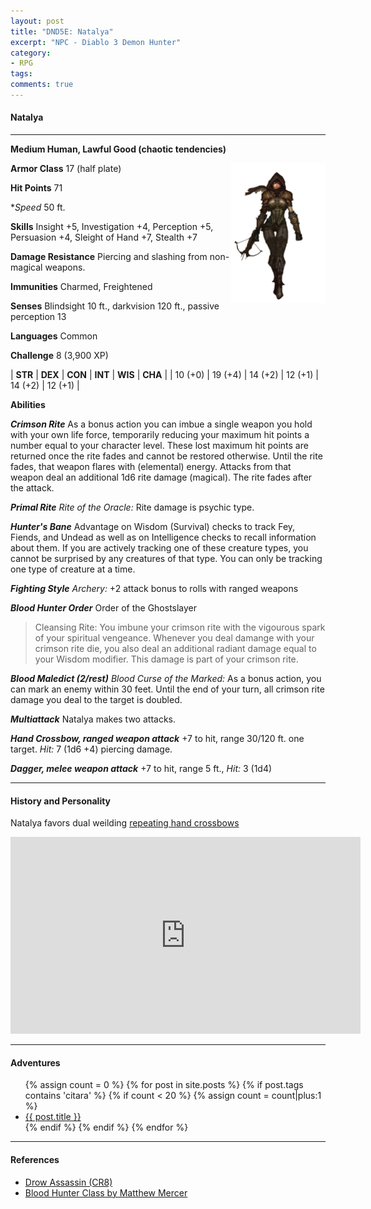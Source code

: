 ```yaml
---
layout: post
title: "DND5E: Natalya"
excerpt: "NPC - Diablo 3 Demon Hunter"
category:
- RPG
tags:
comments: true
---
```


#### Natalya

----

**Medium Human, Lawful Good (chaotic tendencies)**

<a href="https://orig00.deviantart.net/4305/f/2010/301/9/f/demon_hunter_diablo_3___talia_by_shikamaru_no_kage-d31op84.jpg"><img src="/images/dnd/natalya.jpg" style="float: right; width: 30%; height: auto"></a>

**Armor Class** 17 (half plate)

**Hit Points** 71

**Speed* 50 ft.

**Skills** Insight +5, Investigation +4, Perception +5, Persuasion +4, Sleight of Hand +7, Stealth +7

**Damage Resistance** Piercing and slashing from non-magical weapons.

**Immunities** Charmed, Freightened

**Senses** Blindsight 10 ft., darkvision 120 ft., passive perception 13

**Languages** Common

**Challenge** 8 (3,900 XP)

| **STR** | **DEX** | **CON** | **INT** | **WIS** | **CHA** |
| 10 (+0) | 19 (+4) | 14 (+2) | 12 (+1) | 14 (+2) | 12 (+1) |

**Abilities**

***Crimson Rite*** As a bonus action you can imbue a single weapon you hold with your own life force, temporarily reducing your maximum hit points a number equal to your character level.  These lost maximum hit points are returned once the rite fades and cannot be restored otherwise.  Until the rite fades, that weapon flares with (elemental) energy.  Attacks from that weapon deal an additional 1d6 rite damage (magical).  The rite fades after the attack.

***Primal Rite*** *Rite of the Oracle:* Rite damage is psychic type.

***Hunter's Bane*** Advantage on Wisdom (Survival) checks to track Fey, Fiends, and Undead as well as on Intelligence checks to recall information about them.  If you are actively tracking one of these creature types, you cannot be surprised by any creatures of that type.  You can only be tracking one type of creature at a time.

***Fighting Style*** *Archery:* +2 attack bonus to rolls with ranged weapons

***Blood Hunter Order*** Order of the Ghostslayer

> Cleansing Rite: You imbune your crimson rite with the vigourous spark of your spiritual vengeance.  Whenever you deal damange with your crimson rite die, you also deal an additional radiant damage equal to your Wisdom modifier.  This damage is part of your crimson rite.

***Blood Maledict (2/rest)*** *Blood Curse of the Marked:* As a bonus action, you can mark an enemy within 30 feet.  Until the end of your turn, all crimson rite damage you deal to the target is doubled.

***Multiattack***  Natalya makes two attacks.

***Hand Crossbow, ranged weapon attack*** +7 to hit, range 30/120 ft. one target.  *Hit:* 7 (1d6 +4) piercing damage.

***Dagger, melee weapon attack*** +7 to hit, range 5 ft., *Hit:* 3 (1d4)

----

#### History and Personality

Natalya favors dual weilding [repeating hand crossbows](https://www.dandwiki.com/wiki/Crossbow,_Hand_Repeating_(5e_Equipment))

<iframe width="560" height="315" src="https://www.youtube.com/embed/qis_X2jiXCU" frameborder="0" allowfullscreen></iframe>

----

#### Adventures

<ul class="posts">
{% assign count = 0 %}
{% for post in site.posts %}
  {% if post.tags contains 'citara' %}
    {% if count < 20 %}
      {% assign count = count|plus:1 %}
      <div class="post_info">
        <li>
          <a href="{{ post.url }}">{{ post.title }}</a>
        </li>
      </div>
    {% endif %}
  {% endif %}
{% endfor %}
</ul>

----

#### References

- [Drow Assassin (CR8)](https://orig00.deviantart.net/a59c/f/2015/312/c/b/drow_assassin_dnd_5e_by_ravenvonbloodimir-d9g0631.jpg)
- [Blood Hunter Class by Matthew Mercer](http://geekandsundry.com/wp-content/uploads/2015/12/Blood-Hunter-Class-1.2.pdf)